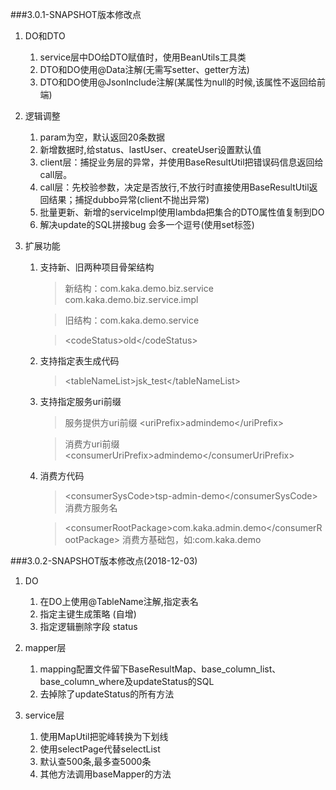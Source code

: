 ###3.0.1-SNAPSHOT版本修改点
1. DO和DTO
    1. service层中DO给DTO赋值时，使用BeanUtils工具类 
    2. DTO和DO使用@Data注解(无需写setter、getter方法)
    3. DTO和DO使用@JsonInclude注解(某属性为null的时候,该属性不返回给前端)
    
2. 逻辑调整
    1. param为空，默认返回20条数据
    2. 新增数据时,给status、lastUser、createUser设置默认值
    3. client层：捕捉业务层的异常，并使用BaseResultUtil把错误码信息返回给call层。
    4. call层：先校验参数，决定是否放行,不放行时直接使用BaseResultUtil返回结果；捕捉dubbo异常(client不抛出异常)
    5. 批量更新、新增的serviceImpl使用lambda把集合的DTO属性值复制到DO
    6. 解决update的SQL拼接bug  会多一个逗号(使用set标签)

3. 扩展功能
    1. 支持新、旧两种项目骨架结构
        > 新结构：com.kaka.demo.biz.service      com.kaka.demo.biz.service.impl
    
        > 旧结构：com.kaka.demo.service
    
        > \<codeStatus>old\</codeStatus>
    
    2. 支持指定表生成代码
        > \<tableNameList>jsk_test\</tableNameList>
    3. 支持指定服务uri前缀
        >服务提供方uri前缀 \<uriPrefix>admindemo\</uriPrefix>
        
        >消费方uri前缀 \<consumerUriPrefix>admindemo\</consumerUriPrefix>
    4. 消费方代码
        > \<consumerSysCode>tsp-admin-demo\</consumerSysCode> 消费方服务名
        
        > \<consumerRootPackage>com.kaka.admin.demo\</consumerRootPackage> 消费方基础包，如:com.kaka.demo
        
     
###3.0.2-SNAPSHOT版本修改点(2018-12-03)
1. DO
    1. 在DO上使用@TableName注解,指定表名
    2. 指定主键生成策略 (自增)
    3. 指定逻辑删除字段 status
    
2. mapper层
    1. mapping配置文件留下BaseResultMap、base_column_list、base_column_where及updateStatus的SQL
    2. 去掉除了updateStatus的所有方法
    
3. service层
    1. 使用MapUtil把驼峰转换为下划线
    2. 使用selectPage代替selectList
    3. 默认查500条,最多查5000条
    4. 其他方法调用baseMapper的方法
    